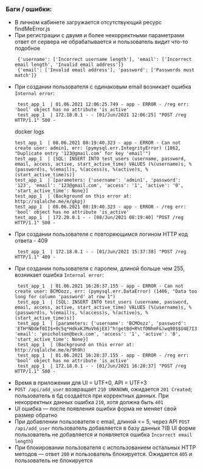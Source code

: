 ### Баги / ошибки:
 * В личном кабинете загружается отсутствующий ресурс findMeError.js
 * При регистрации с двумя и более некорректными параметрами ответ от сервера не обрабатывается и пользователь видит что-то подобное 
   ```    
    {'username': ['Incorrect username length'], 'email': ['Incorrect email length', 'Invalid email address']}
    {'email': ['Invalid email address'], 'password': ['Passwords must match']}
   ```
 * При создании пользователя с одинаковым email возникает ошибка `Internal error`:
   ```
    test_app_1  | 01.06.2021 12:06:25.749 - app - ERROR - /reg err: 'bool' object has no attribute 'is_active'
    test_app_1  | 172.18.0.1 - - [01/Jun/2021 12:06:25] "POST /reg HTTP/1.1" 500 -
   ```
   docker logs
   ```
   test_app_1  | 08.06.2021 08:19:40.323 - app - ERROR - Can not create user: admin1, err: (pymysql.err.IntegrityError) (1062, "Duplicate entry '123@gmail.com' for key 'email'")
   test_app_1  | [SQL: INSERT INTO test_users (username, password, email, access, active, start_active_time) VALUES (%(username)s, %(password)s, %(email)s, %(access)s, %(active)s, %(start_active_time)s)]
   test_app_1  | [parameters: {'username': 'admin1', 'password': '123', 'email': '123@gmail.com', 'access': '1', 'active': '0', 'start_active_time': None}]
   test_app_1  | (Background on this error at: http://sqlalche.me/e/gkpj)
   test_app_1  | 08.06.2021 08:19:40.323 - app - ERROR - /reg err: 'bool' object has no attribute 'is_active'
   test_app_1  | 172.20.0.1 - - [08/Jun/2021 08:19:40] "POST /reg HTTP/1.1" 500 -
   ```
 * При создании пользователя с повторяющимся логином HTTP код ответа - 409
   ```
    test_app_1  | 172.18.0.1 - - [01/Jun/2021 15:37:38] "POST /reg HTTP/1.1" 409 -
   ```
 * При создании пользователя с паролем, длиной больше чем 255, возникает ошибка `Internal error`:
   ```
    test_app_1  | 01.06.2021 16:28:37.155 - app - ERROR - Can not create user: BCMOozz, err: (pymysql.err.DataError) (1406, "Data too long for column 'password' at row 1")
    test_app_1  | [SQL: INSERT INTO test_users (username, password, email, access, active, start_active_time) VALUES (%(username)s, %(password)s, %(email)s, %(access)s, %(active)s, %(start_active_time)s)]
    test_app_1  | [parameters: {'username': 'BCMOozz', 'password': 'ETH*NDdef0II$+0c5q*HdkxKJMuVh6jEX)^h!getBd+R%tfDNhmF&)wq90$$U4E7I3528x5RgCjDYR@^7R)4WnX24i_k$Ao%H6KDt7_yA7KhgA(hcUk_nJzOqC0fFxJ+y@swWmY5AnqwZSBG4Pu9EXocwa_2Yc1Lh*8TA#nf$&^V@B@V$hFIxgk4P_rw6&C8iq!Ch4y^uQ&tCBgxNj4V)BbgJ&ceh3x%N!F9N#2Zgc3189J4tcM_RgzADFvgH(B+', 'email': 'pnicholson@beck.com', 'access': '1', 'active': '0', 'start_active_time': None}]
    test_app_1  | (Background on this error at: http://sqlalche.me/e/9h9h)
    test_app_1  | 01.06.2021 16:28:37.155 - app - ERROR - /reg err: 'bool' object has no attribute 'is_active'
    test_app_1  | 172.18.0.1 - - [01/Jun/2021 16:28:37] "POST /reg HTTP/1.1" 500 -
   ```
 * Время в приложении для UI = UTF+0, API = UTF+3
 * `POST /api/add_user` возвращает `210 UNKNOWN`, ожидается `201 Created`; пользователь в бд создаётся при корректных данных. При некорректных данных ошибка `210`, хотя должна быть `401`
 * UI ошибка — после появления ошибки форма не меняет свой размер обратно
 * При добавлении пользователя с email, длиной <= 5, через API `POST /api/add_user` пользователь добавляется в базу данных ?(В UI форме пользователь не добавляется и появляется ошибка `Incorrect email length`)
 * При блокировании пользователя с использованием остальных HTTP методов — ответ `200` и пользователь блокируется. Ожидается `405` и пользователь не блокируется 